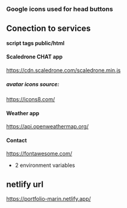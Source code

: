 ### Google icons used for head buttons

## Conection to services
**script tags public/html**
#### Scaledrone CHAT app
https://cdn.scaledrone.com/scaledrone.min.js
##### avatar icons source:
https://icons8.com/
#### Weather app
https://api.openweathermap.org/ 
#### Contact
https://fontawesome.com/


+ 2 environment variables 


## netlify url
https://portfolio-marin.netlify.app/
